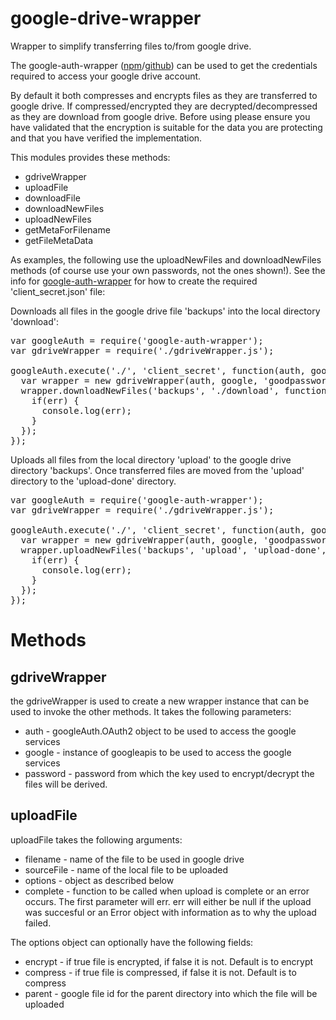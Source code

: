 # google-drive-wrapper

Wrapper to simplify transferring files to/from google
drive.

The google-auth-wrapper ([npm]()/[github](https://github.com/mhdawson/google-auth-wrapper))
can be used to get the credentials required to access your google drive 
account.

By default it both compresses and encrypts files as they
are transferred to google drive.  If compressed/encrypted
they are decrypted/decompressed as they are download from
google drive. Before using please ensure you have validated that
the encryption is suitable for the data you are protecting
and that you have verified the implementation.

This modules provides these methods: 

* gdriveWrapper
* uploadFile
* downloadFile
* downloadNewFiles
* uploadNewFiles
* getMetaForFilename
* getFileMetaData 

As examples, the following use the uploadNewFiles and downloadNewFiles
methods (of course use your own passwords, not the ones shown!).  See
the info for 
[google-auth-wrapper](https://github.com/mhdawson/google-auth-wrapper)
for how to create the required 'client_secret.json' file:

Downloads all files in the google drive file 'backups' into the local
directory 'download':
<PRE>
var googleAuth = require('google-auth-wrapper');
var gdriveWrapper = require('./gdriveWrapper.js');

googleAuth.execute('./', 'client_secret', function(auth, google) {
  var wrapper = new gdriveWrapper(auth, google, 'goodpassword');
  wrapper.downloadNewFiles('backups', './download', function(err) {
    if(err) {
      console.log(err);
    }
  });
});
</PRE>

Uploads all files from the local directory 'upload' to the google
drive directory 'backups'.  Once transferred files are moved from
the 'upload' directory to the 'upload-done' directory.
<PRE>
var googleAuth = require('google-auth-wrapper');
var gdriveWrapper = require('./gdriveWrapper.js');

googleAuth.execute('./', 'client_secret', function(auth, google) {
  var wrapper = new gdriveWrapper(auth, google, 'goodpassword');
  wrapper.uploadNewFiles('backups', 'upload', 'upload-done', function(err) {
    if(err) {
      console.log(err);
    }
  });
});
</PRE>

# Methods

## gdriveWrapper

the gdriveWrapper is used to create a new wrapper instance that
can be used to invoke the other methods.  It takes the following
parameters:

* auth - googleAuth.OAuth2 object to be used to access the google services
* google - instance of googleapis to be used to access the google services
* password - password from which the key used to encrypt/decrypt the files
  will be derived.

## uploadFile

uploadFile takes the following arguments:

* filename - name of the file to be used in google drive
* sourceFile - name of the local file to be uploaded
* options - object as described below
* complete - function to be called when upload is complete
  or an error occurs.  The first parameter will err.  err
  will either be null if the upload was succesful or an 
  Error object with information as to why the upload
  failed.

The options object can optionally have the following fields:

* encrypt - if true file is encrypted, if false it is not. Default
  is to encrypt
* compress - if true file is compressed, if false it is not.  Default
  is to compress
* parent - google file id for the parent directory into which the
  file will be uploaded 
  
